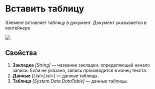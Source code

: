# Вставить таблицу

Элемент вставляет таблицу в документ. Документ указывается в контейнере

![](<../../../.gitbook/assets1/windows_items/>)


## Свойства

1. **Закладка** *[String]* — название закладки, определяющей начало записи. Если не указано, запись производится в конец текста.
2. **Данные** *[List<List<string>>]* — данные таблицы.
3. **Таблица** *[System.Data.DataTable]* — данные таблицы.
